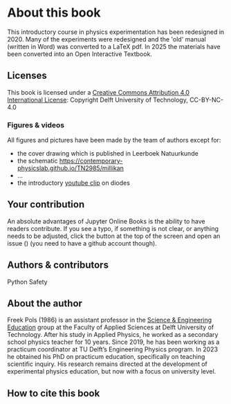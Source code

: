 # About this book

This introductory course in physics experimentation has been redesigned in 2020. Many of the experiments were redesigned and the 'old' manual (written in Word) was converted to a LaTeX pdf. In 2025 the materials have been converted into an Open Interactive Textbook. 

## Licenses

This book is licensed under a [Creative Commons Attribution 4.0 International License](https://creativecommons.org/licenses/by-nc/4.0/): Copyright Delft University of Technology, CC-BY-NC-4.0 

### Figures & videos

All figures and pictures have been made by the team of authors except for: 
* the cover drawing which is published in Leerboek Natuurkunde 
* the schematic https://contemporary-physicslab.github.io/TN2985/millikan
* ... 
* the introductory [youtube clip](https://contemporary-physicslab.github.io/TN2985/boltzmann) on diodes 

## Your contribution
An absolute advantages of Jupyter Online Books is the ability to have readers contribute. If you see a typo, if something is not clear, or anything needs to be adjusted, click the button at the top of the screen and open an issue () (you need to have a github account though).

## Authors & contributors

Python
Safety

## About the author
Freek Pols (1986) is an assistant professor in the [Science & Engineering Education](https://www.tudelft.nl/en/faculty-of-applied-sciences/about-faculty/departments/science-engineering-education-seed) group at the Faculty of Applied Sciences at Delft University of Technology. After his study in Applied Physics, he worked as a secondary school physics teacher for 10 years. Since 2019, he has been working as a practicum coordinator at TU Delft’s Engineering Physics program. In 2023 he obtained his PhD on practicum education, specifically on teaching scientific inquiry. His research remains directed at the development of experimental physics education, but now with a focus on university level.


## How to cite this book
<!-- C.F.J.Pols, Introduction to physics experiments, TU Delft Open, 2025. -->

